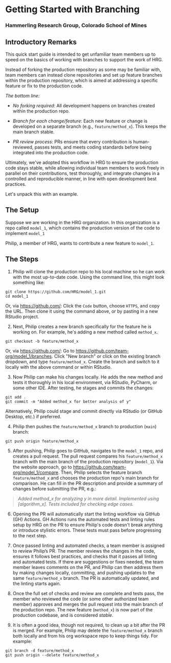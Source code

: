 # Getting Started with Branching
### Hammerling Research Group, Colorado School of Mines

## Introductory Remarks

This quick start guide is intended to get unfamiliar team members up to speed on the basics of working with branches to support the work of HRG. 

Instead of forking the production repository as some may be familiar with, team members can instead clone repositories and set up feature branches within the production repository, which is aimed at addressing a specific feature or fix to the production code. 

*The bottom line:*

  - *No forking required*: All development happens on branches created within the production repo.

  - *Branch for each change/feature*: Each new feature or change is developed on a separate branch (e.g., `feature/method_x`). This keeps the main branch stable.

  - *PR review process*: PRs ensure that every contribution is human-reviewed, passes tests, and meets coding standards before being integrated into the production code.

Ultimately, we've adopted this workflow in HRG to ensure the production code stays stable, while allowing individual team members to work freely in parallel on their contributions, test thoroughly, and integrate changes in a controlled and reproducible manner, in line with open development best practices.

Let's unpack this with an example. 

## The Setup

Suppose we are working in the HRG organization. In this organization is a repo called `model_1`, which contains the production version of the code to implement `model_1`

Philip, a member of HRG, wants to contribute a new feature to `model_1`.

## The Steps

  1. Philip will clone the production repo to his local machine so he can work with the most up-to-date code. Using the command line, this might look something like: 

```{bash}
git clone https://github.com/HRG/model_1.git
cd model_1
```

Or, via <https://github.com/>: Click the `Code` button, choose `HTTPS`, and copy the URL. Then clone it using the command above, or by pasting in a new RStudio project. 


  2. Next, Philip creates a new branch specifically for the feature he is working on. For example, he's adding a new method called `method_x`.

```{bash}
git checkout -b feature/method_x
```

Or, via <https://github.com/>: Go to <https://github.com/team-org/model_1/branches>. Click "New branch" or click on the existing branch dropdown, and type `feature/method_x`. Create the branch and switch to it locally with the above command or within RStudio. 


  3. Now Philip can make his changes locally. He adds the new method and tests it thoroughly in his local environment, via RStudio, PyCharm, or some other IDE. After testing, he stages and commits the changes:

```{bash}
git add .
git commit -m "Added method_x for better analysis of y"
```

Alternatively, Philip could stage and commit directly via RStudio (or GitHub Desktop, etc.) if preferred.


  4. Philip then pushes the `feature/method_x` branch to production (`main`) branch:

```{bash}
git push origin feature/method_x
```


  5. After pushing, Philip goes to GitHub, navigates to the `model_1` repo, and creates a pull request. The pull request compares his `feature/method_x` branch with the main branch of the production repository (`model_1`). Via the website approach, go to <https://github.com/team-org/model_1/compare>. Then, Philip selects the feature branch `feature/method_x` and chooses the production repo's main branch for comparison. He can fill in the PR description and provide a summary of changes before submitting the PR, e.g.:

> *Added method_x for analyzing y in more detail. Implemented using [algorithm_x]. Tests included for checking edge cases.*


  6. Opening the PR will automatically start the linting workflow via GitHub (GH) Actions. GH Actions runs the automated tests and linting rules setup by HRG on the PR to ensure Philip's code doesn't break anything or introduce stylistic errors. These tests must pass before progressing to the next step.


  7. Once passed linting and automated checks, a team member is assigned to review Philip’s PR. The member reviews the changes in the code, ensures it follows best practices, and checks that it passes all linting and automated tests. If there are suggestions or fixes needed, the team member leaves comments on the PR, and Philip can then address them by making changes locally, committing, and pushing updates to the same `feature/method_x` branch. The PR is automatically updated, and the linting starts again. 


  8. Once the full set of checks and review are complete and tests pass, the member who reviewed the code (or some other authorized team member) approves and merges the pull request into the main branch of the production repo. The new feature (`method_x`) is now part of the production codebase, and is considered *stable*.


  9. It is often a good idea, though not required, to clean up a bit after the PR is merged. For example, Philip may delete the `feature/method_x` branch both locally and from his org workspace repo to keep things tidy. For example:

```{bash}
git branch -d feature/method_x
git push origin --delete feature/method_x
```

